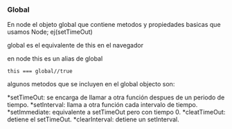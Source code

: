 ### Global

En node el objeto global que contiene metodos y propiedades basicas que usamos Node; ej(setTimeOut)

global es el equivalente de this en el navegador

en node this es un alias de global

~~~
this === global//true
~~~

algunos metodos que se incluyen en el global objecto son:

*setTimeOut: se encarga de llamar a otra función despues de un periodo de tiempo.
*setInterval: llama a otra función cada intervalo de tiempo.
*setImmediate: equivalente a setTimeOut pero con tiempo 0.
*cleatTimeOut: detiene el setTimeOut.
*clearInterval: detiene un setInterval.
